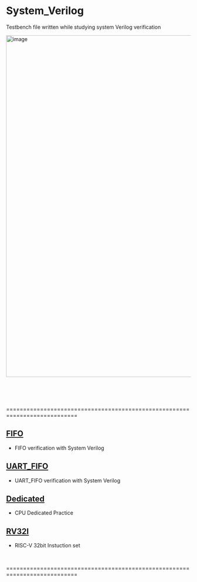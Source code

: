 # System_Verilog
Testbench file written while studying system Verilog verification

<img width="1119" height="933" alt="image" src="https://github.com/user-attachments/assets/9e152d0d-66a4-442e-bd4c-f5faf9183026" />


<br><br><br>

===========================================================================
<br>

## [FIFO](https://github.com/J-HanRyang/System_Verilog/tree/main/FIFO)
- FIFO verification with System Verilog

## [UART_FIFO](https://github.com/J-HanRyang/System_Verilog/tree/main/UART_FIFO)
- UART_FIFO verification with System Verilog

## [Dedicated](https://github.com/J-HanRyang/System_Verilog/tree/main/Dedicated)
- CPU Dedicated Practice

## [RV32I](https://github.com/J-HanRyang/System_Verilog/tree/main/RV32I)
- RISC-V 32bit Instuction set

<br>
  
===========================================================================
